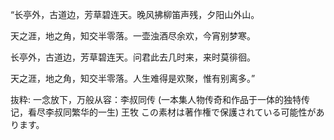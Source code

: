 “长亭外，古道边，芳草碧连天。晚风拂柳笛声残，夕阳山外山。

  天之涯，地之角，知交半零落。一壶浊酒尽余欢，今宵别梦寒。

  长亭外，古道边，芳草碧连天。问君此去几时来，来时莫徘徊。

  天之涯，地之角，知交半零落。人生难得是欢聚，惟有别离多。”

抜粋:
一念放下，万般从容：李叔同传 (一本集人物传奇和作品于一体的独特传记，看尽李叔同繁华的一生)
王牧
この素材は著作権で保護されている可能性があります。
